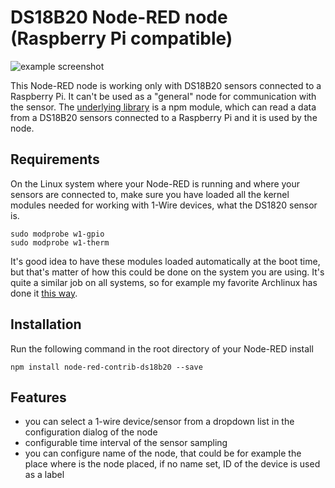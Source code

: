 # DS18B20 Node-RED node (Raspberry Pi compatible)

![example screenshot](https://dl.dropboxusercontent.com/u/3189942/pics/ds18b20_nodered_node.png)

This Node-RED node is working only with DS18B20 sensors connected to a Raspberry Pi.
It can't be used as a "general" node for communication with the sensor.
The [underlying library](https://www.npmjs.com/package/ds18b20) is a npm module, which can read a data from a DS18B20 sensors connected to a Raspberry Pi and it is used by the node.

## Requirements

On the Linux system where your Node-RED is running and where your sensors are connected to, make sure you have loaded all the kernel modules needed for working with 1-Wire devices, what the DS1820 sensor is.

```
sudo modprobe w1-gpio
sudo modprobe w1-therm
```

It's good idea to have these modules loaded automatically at the boot time, but that's matter of how this could be done on the system you are using.
It's quite a similar job on all systems, so for example my favorite Archlinux has done it [this way](https://wiki.archlinux.org/index.php/kernel_modules#Automatic_module_handling).

## Installation

Run the following command in the root directory of your Node-RED install

```
npm install node-red-contrib-ds18b20 --save
```

## Features

* you can select a 1-wire device/sensor from a dropdown list in the configuration dialog of the node
* configurable time interval of the sensor sampling
* you can configure name of the node, that could be for example the place where is the node placed, if no name set, ID of the device is used as a label
